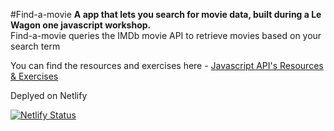 #Find-a-movie
**A app that lets you search for movie data, built during a Le Wagon one javascript workshop.**<br>
Find-a-movie queries the IMDb movie API to retrieve movies based on your search term

You can find the resources and exercises here - [Javascript API's Resources & Exercises](https://www.notion.so/ausmeddesign/Javascript-full-day-b247e04e91434dfea004f58c39399ecc)



Deplyed on Netlify

[![Netlify Status](https://api.netlify.com/api/v1/badges/e28f9bde-1eba-4a52-b2e5-543e2ca9e645/deploy-status)](https://app.netlify.com/sites/find-a-movie/deploys)
